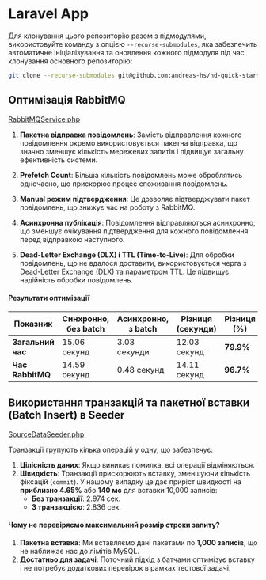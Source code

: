 # Laravel App

Для клонування цього репозиторію разом з підмодулями, використовуйте команду з опцією `--recurse-submodules`, яка
забезпечить автоматичне ініціалізування та оновлення кожного підмодуля під час клонування основного репозиторію:

```bash
git clone --recurse-submodules git@github.com:andreas-hs/nd-quick-start.git
```

## Оптимізація RabbitMQ

[RabbitMQService.php](nd-laravel-app/app/Services/RabbitMQService.php)

1. **Пакетна відправка повідомлень**: Замість відправлення кожного повідомлення окремо використовується пакетна
   відправка, що значно зменшує кількість мережевих запитів і підвищує загальну ефективність системи.

2. **Prefetch Count**: Більша кількість повідомлень може оброблятись одночасно, що прискорює процес споживання
   повідомлень.

3. **Manual режим підтвердження**: Це дозволяє підтверджувати пакет повідомлень, що знижує час на роботу з RabbitMQ.

4. **Асинхронна публікація**: Повідомлення відправляються асинхронно, що зменшує очікування підтвердження для кожного
   повідомлення перед відправкою наступного.

5. **Dead-Letter Exchange (DLX) і TTL (Time-to-Live)**: Для обробки повідомлень, що не вдалося доставити,
   використовується черга з Dead-Letter Exchange (DLX) та параметром TTL. Це підвищує надійність обробки повідомлень.

#### Результати оптимізації

| Показник          | Синхронно, без batch | Асинхронно, з batch | Різниця (секунди) | Різниця (%) |
|-------------------|----------------------|---------------------|-------------------|-------------|
| **Загальний час** | 15.06 секунд         | 3.03 секунди        | 12.03 секунд      | **79.9%**   |
| **Час RabbitMQ**  | 14.59 секунд         | 0.48 секунд         | 14.11 секунд      | **96.7%**   |

## Використання транзакцій та пакетної вставки (Batch Insert) в Seeder

[SourceDataSeeder.php](nd-laravel-app/database/seeders/SourceDataSeeder.php)

Транзакції групують кілька операцій у одну, що забезпечує:

1. **Цілісність даних**: Якщо виникає помилка, всі операції відміняються.
2. **Швидкість**: Транзакції прискорюють вставку, зменшуючи кількість фіксацій (`commit`). У нашому випадку це дає
   приріст швидкості на **приблизно 4.65%** або **140 мс** для вставки 10,000 записів:
    - **Без транзакції**: 2.974 сек.
    - **З транзакцією**: 2.836 сек.

#### Чому не перевіряємо максимальний розмір строки запиту?

1. **Пакетна вставка**: Ми вставляємо дані пакетами по **1,000 записів**, що не наближає нас до лімітів MySQL.
2. **Достатньо для задачі**: Поточний підхід з батчами оптимізує вставку і не потребує додаткових перевірок в рамках
   тестової задачі.
